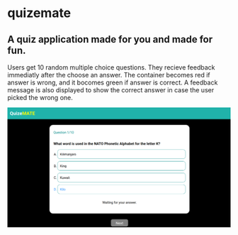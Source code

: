 # quizemate
## A quiz application made for you and made for fun.
Users get 10 random multiple choice questions. They recieve feedback immediatly after the choose an answer.
The container becomes red if answer is wrong, and it bocomes green if answer is correct.
A feedback message is also displayed to show the correct answer in case the user picked the wrong one.

![The screenshot!](/client/public/quizmate.png "quizemate")
